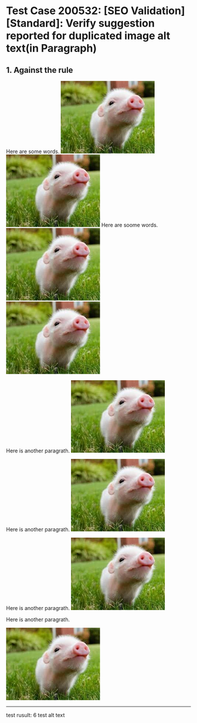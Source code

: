 # Test Case 200532: [SEO Validation][Standard]: Verify suggestion reported for duplicated image alt text(in Paragraph)
## 1. Against the rule
Here are some words. ![test alt text](./images/pig1.jpg) ![test alt text](./images/pig2.jpg)
Here are soome words. ![test alt text](./images/pig3.jpg) <img src = "./images/pig4.jpg" alt = "test alt text" />

Here is another paragrath. ![test alt text](./images/pig5.jpg)

Here is another paragrath. <img src = "./images/pig6.jpg" alt = "test alt text" />

Here is another paragrath. <img src = "./images/pig7.jpg" 
alt = "test alt text" />

Here is another paragrath. <div>
<img src = "./images/pig8.jpg" alt = "test alt text" />
</div>

------------------------
   test rusult: 6 test alt text


